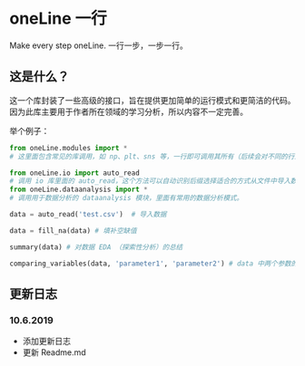 # oneLine 一行

 Make every step oneLine. 一行一步，一步一行。

## 这是什么？

这一个库封装了一些高级的接口，旨在提供更加简单的运行模式和更简洁的代码。因为此库主要用于作者所在领域的学习分析，所以内容不一定完善。

举个例子：

```python
from oneLine.modules import *
# 这里面包含常见的库调用，如 np、plt、sns 等，一行即可调用其所有（后续会对不同的行业或者领域常用库进行分隔）。

from oneLine.io import auto_read
# 调用 io 库里面的 auto_read，这个方法可以自动识别后缀选择适合的方式从文件中导入数据。
from oneLine.dataanalysis import *
# 调用用于数据分析的 dataanalysis 模块，里面有常用的数据分析模式。

data = auto_read('test.csv')  # 导入数据

data = fill_na(data) # 填补空缺值

summary(data) # 对数据 EDA （探索性分析）的总结

comparing_variables(data, 'parameter1', 'parameter2') # data 中两个参数的相关性分析并输出相关图

```

## 更新日志

### 10.6.2019

- 添加更新日志
- 更新 Readme.md